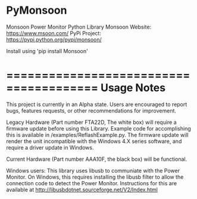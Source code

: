# PyMonsoon
Monsoon Power Monitor Python Library
Monsoon Website:  https://www.msoon.com/
PyPi Project: https://pypi.python.org/pypi/monsoon/

Install using 'pip install Monsoon'

=======================================
Usage Notes
=======================================
This project is currently in an Alpha state.  Users are encouraged to report bugs, features requests, or other recommendations for improvement.

Legacy Hardware (Part number FTA22D, The white box) will require a firmware update before using this Library.  Example code for accomplishing this is available in /examples/ReflashExample.py.  The firmware update will render the unit incompatible with the Windows 4.X series software, and require a driver update in Windows.  

Current Hardware (Part number AAA10F, the black box) will be functional.

Windows users:  This library uses libusb to communiate with the Power Monitor.  On Windows, this requires installing the libusb filter to allow the connection code to detect the Power Monitor.  Instructions for this are available at http://libusbdotnet.sourceforge.net/V2/Index.html

